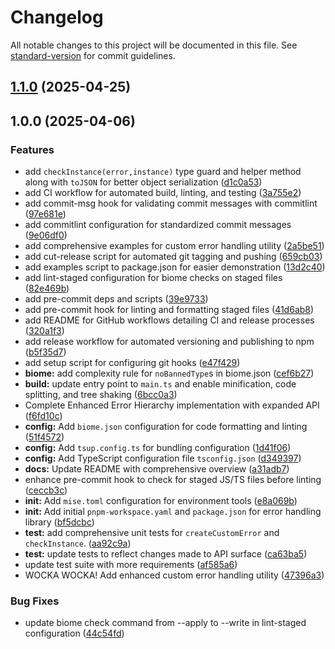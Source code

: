 # Changelog

All notable changes to this project will be documented in this file. See [standard-version](https://github.com/conventional-changelog/standard-version) for commit guidelines.

## [1.1.0](https://github.com/fuzzy-st/errors/compare/v1.0.0...v1.1.0) (2025-04-25)

## 1.0.0 (2025-04-06)


### Features

* add `checkInstance(error,instance)` type guard and helper method along with `toJSON` for better object serialization ([d1c0a53](https://github.com/fuzzy-st/errors/commit/d1c0a53b8cce0adcb009c78f516d58e7b0a9f523))
* add CI workflow for automated build, linting, and testing ([3a755e2](https://github.com/fuzzy-st/errors/commit/3a755e2a20c12374e615868cf09e747b18a85465))
* add commit-msg hook for validating commit messages with commitlint ([97e681e](https://github.com/fuzzy-st/errors/commit/97e681e3baa94ac627e6b9938f2eaed9e8c14ecf))
* add commitlint configuration for standardized commit messages ([9e06df0](https://github.com/fuzzy-st/errors/commit/9e06df02f0d8c566b2a8affece53597d518d9924))
* add comprehensive examples for custom error handling utility ([2a5be51](https://github.com/fuzzy-st/errors/commit/2a5be51f10bd11d676bcfc9a07760096a63fcd65))
* add cut-release script for automated git tagging and pushing ([659cb03](https://github.com/fuzzy-st/errors/commit/659cb03ef96cec62e45c3ace818f203399682f3c))
* add examples script to package.json for easier demonstration ([13d2c40](https://github.com/fuzzy-st/errors/commit/13d2c403b96ec027171416e0bc2f6a6b840d946d))
* add lint-staged configuration for biome checks on staged files ([82e469b](https://github.com/fuzzy-st/errors/commit/82e469bb733a411e71c07df2aec5fae911b86190))
* add pre-commit deps and scripts ([39e9733](https://github.com/fuzzy-st/errors/commit/39e97333cf1c9f9f3a5800345ef82415109a6017))
* add pre-commit hook for linting and formatting staged files ([41d6ab8](https://github.com/fuzzy-st/errors/commit/41d6ab827a62f07b7ff2de86f0b56ac954847a1d))
* add README for GitHub workflows detailing CI and release processes ([320a1f3](https://github.com/fuzzy-st/errors/commit/320a1f3653bcd1d1b301c3aa0fdc00be83b8063f))
* add release workflow for automated versioning and publishing to npm ([b5f35d7](https://github.com/fuzzy-st/errors/commit/b5f35d7a8ae63101ccf93cd080e30e8b7091a69d))
* add setup script for configuring git hooks ([e47f429](https://github.com/fuzzy-st/errors/commit/e47f429437ad47803c6957f837e31cf8b6c3ce56))
* **biome:** add complexity rule for `noBannedType`s in biome.json ([cef6b27](https://github.com/fuzzy-st/errors/commit/cef6b2782ebef91ce5e650b9ee9982849f0db91d))
* **build:** update entry point to `main.ts` and enable minification, code splitting, and tree shaking ([6bcc0a3](https://github.com/fuzzy-st/errors/commit/6bcc0a340eae381acaf883ebfbc5fcf9f0327676))
* Complete Enhanced Error Hierarchy implementation with expanded API ([f6fd10c](https://github.com/fuzzy-st/errors/commit/f6fd10cdbbcae8fd205d6372be78ad147e6f87ec))
* **config:** Add `biome.json` configuration for code formatting and linting ([51f4572](https://github.com/fuzzy-st/errors/commit/51f4572ba5365eda3c8b3518bc861eb8647aba77))
* **config:** Add `tsup.config.ts` for bundling configuration ([1d41f06](https://github.com/fuzzy-st/errors/commit/1d41f06e8c707d8577c31849ec1000e3e814ab9d))
* **config:** Add TypeScript configuration file `tsconfig.json` ([d349397](https://github.com/fuzzy-st/errors/commit/d3493977db539c20c4153754248dcbae08f6b783))
* **docs:** Update README with comprehensive overview ([a31adb7](https://github.com/fuzzy-st/errors/commit/a31adb78af46240ead5df058225bb106fd8271d8))
* enhance pre-commit hook to check for staged JS/TS files before linting ([ceccb3c](https://github.com/fuzzy-st/errors/commit/ceccb3c7f3fcabe62b819312ce0b4b62b4baac9c))
* **init:** Add `mise.toml` configuration for environment tools ([e8a069b](https://github.com/fuzzy-st/errors/commit/e8a069ba5ea411304c282d45886500817bc27fed))
* **init:** Add initial `pnpm-workspace.yaml` and `package.json` for error handling library ([bf5dcbc](https://github.com/fuzzy-st/errors/commit/bf5dcbce8e464226e5a9c5a8278d45d79c6bfecc))
* **test:** add comprehensive unit tests for `createCustomError` and `checkInstance`. ([aa92c9a](https://github.com/fuzzy-st/errors/commit/aa92c9afedb1cda598be2770c62510bc38c002b6))
* **test:** update tests to reflect changes made to API surface ([ca63ba5](https://github.com/fuzzy-st/errors/commit/ca63ba5f113f09f0fef51c6f9c256e249be4a13d))
* update test suite with more requirements ([af585a6](https://github.com/fuzzy-st/errors/commit/af585a6a7dc6bcdca42fc6fa46d4023abb99b3d9))
* WOCKA WOCKA! Add enhanced custom error handling utility ([47396a3](https://github.com/fuzzy-st/errors/commit/47396a3955a2233e319dd28c67cbcd276604e57f))


### Bug Fixes

* update biome check command from --apply to --write in lint-staged configuration ([44c54fd](https://github.com/fuzzy-st/errors/commit/44c54fdab7ab53bcf94fbf8b09188db204990c11))
